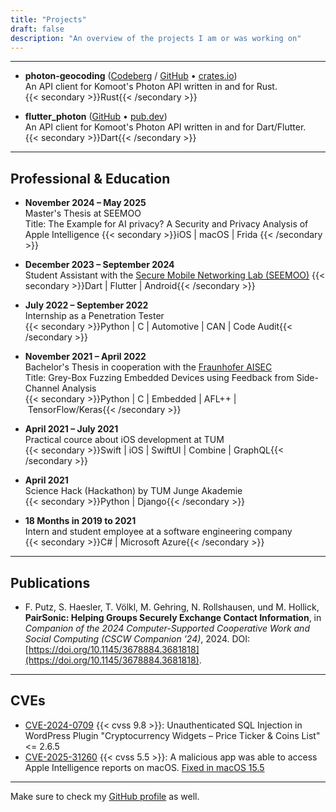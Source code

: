 ```yaml
---
title: "Projects"
draft: false
description: "An overview of the projects I am or was working on"
---
```


---

- **photon-geocoding** ([Codeberg](https://codeberg.org/vollkorntomate/photon-geocoding-rs) / [GitHub](https://github.com/vollkorntomate/photon-geocoding-rs) • [crates.io](https://crates.io/crates/photon-geocoding)) \
An API client for Komoot's Photon API written in and for Rust. \
{{< secondary >}}Rust{{< /secondary >}}

- **flutter_photon** ([GitHub](https://github.com/vollkorntomate/flutter-photon/) • [pub.dev](https://pub.dev/packages/flutter_photon)) \
An API client for Komoot's Photon API written in and for Dart/Flutter. \
{{< secondary >}}Dart{{< /secondary >}}

---

## Professional & Education

- **November 2024 – May 2025**  
Master's Thesis at SEEMOO \
Title: The Example for AI privacy? A Security and Privacy Analysis of Apple Intelligence
{{< secondary >}}iOS | macOS | Frida {{< /secondary >}}

- **December 2023 – September 2024** \
Student Assistant with the [Secure Mobile Networking Lab (SEEMOO)](https://www.seemoo.tu-darmstadt.de/)
{{< secondary >}}Dart | Flutter | Android{{< /secondary >}}

- **July 2022 – September 2022** \
Internship as a Penetration Tester \
{{< secondary >}}Python | C | Automotive | CAN | Code Audit{{< /secondary >}}

- **November 2021 – April 2022** \
Bachelor's Thesis in cooperation with the [Fraunhofer AISEC](https://www.aisec.fraunhofer.de/en.html) \
Title: Grey-Box Fuzzing Embedded Devices using Feedback from Side-Channel Analysis \
{{< secondary >}}Python | C | Embedded | AFL++ | TensorFlow/Keras{{< /secondary >}}

- **April 2021 – July 2021** \
Practical cource about iOS development at TUM \
{{< secondary >}}Swift | iOS | SwiftUI | Combine | GraphQL{{< /secondary >}}

- **April 2021** \
Science Hack (Hackathon) by TUM Junge Akademie \
{{< secondary >}}Python | Django{{< /secondary >}}

- **18 Months in 2019 to 2021** \
Intern and student employee at a software engineering company \
{{< secondary >}}C# | Microsoft Azure{{< /secondary >}}

---

## Publications

- F. Putz, S. Haesler, T. Völkl, M. Gehring, N. Rollshausen, und M. Hollick, **PairSonic: Helping Groups Securely Exchange Contact Information**, in *Companion of the 2024 Computer-Supported Cooperative Work and Social Computing (CSCW Companion '24)*, 2024. DOI: [https://doi.org/10.1145/3678884.3681818](https://doi.org/10.1145/3678884.3681818).

---

## CVEs

- [CVE-2024-0709](https://www.cve.org/CVERecord?id=CVE-2024-0709) {{< cvss 9.8 >}}: Unauthenticated SQL Injection in WordPress Plugin "Cryptocurrency Widgets – Price Ticker & Coins List" <= 2.6.5
- [CVE-2025-31260](https://www.cve.org/CVERecord?id=CVE-2025-31260) {{< cvss 5.5 >}}: A malicious app was able to access Apple Intelligence reports on macOS. [Fixed in macOS 15.5](https://support.apple.com/122716)

---

Make sure to check my [GitHub profile](https://github.com/vollkorntomate) as well.
